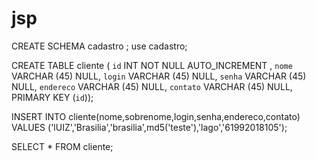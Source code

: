 # jsp
CREATE SCHEMA cadastro ;
use cadastro;

CREATE TABLE cliente (
`id`  INT NOT NULL AUTO_INCREMENT , 
`nome` VARCHAR (45) NULL,
`login` VARCHAR (45) NULL,
`senha` VARCHAR (45) NULL,
`endereco` VARCHAR (45) NULL,
`contato` VARCHAR (45) NULL,
PRIMARY KEY (`id`));

INSERT INTO cliente(nome,sobrenome,login,senha,endereco,contato)
VALUES ('lUIZ','Brasilia','brasilia',md5('teste'),'lago','61992018105');

SELECT * FROM cliente;
